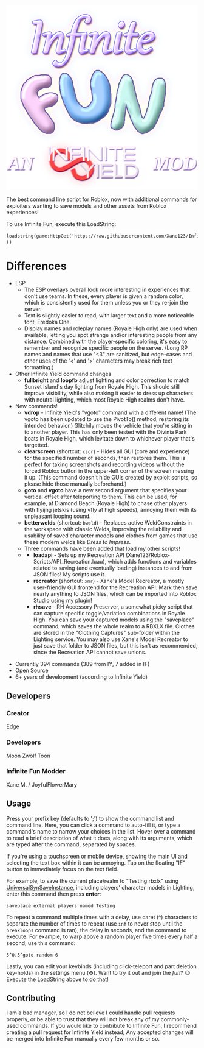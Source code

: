 ![Infinite Fun's logo graphic - From top to bottom, there's lilac-colored, italic text that says "Infinite", multi-colored, puffy "FUN" letters, then a smaller, white credit message: "AN Infinite Fun MOD".](./logo.png)

The best command line script for Roblox, now with additional commands for exploiters wanting to save models and other assets from Roblox experiences!

To use Infinite Fun, execute this LoadString:
```
loadstring(game:HttpGet('https://raw.githubusercontent.com/Xane123/InfiniteFun_IY/master/source'))()
```

# Differences
* ESP
  * The ESP overlays overall look more interesting in experiences that don't use teams. In these, every player is given a random color, which is consistently used for them unless you or they re-join the server.
  * Text is slightly easier to read, with larger text and a more noticeable font, Fredoka One.
  * Display names and roleplay names (Royale High only) are used when available, letting you spot strange and/or interesting people from any distance. Combined with the player-specific coloring, it's easy to remember and recognize specific people on the server. (Long RP names and names that use "<3" are sanitized, but edge-cases and other uses of the '<' and '>' characters may break rich text formatting.)
* Other Infinite Yield command changes
  * **fullbright** and **loopfb** adjust lighting and color correction to match Sunset Island's day lighting from Royale High. This should still improve visibility, while also making it easier to dress up characters with neutral lighting, which most Royale High realms don't have.
* New commands!
  * **vdrop** - Infinite Yield's "vgoto" command with a different name! (The vgoto has been updated to use the PivotTo() method, restoring its intended behavior.) Glitchily moves the vehicle that you're sitting in to another player. This has only been tested with the Divinia Park boats in Royale High, which levitate down to whichever player that's targetted.
  * **clearscreen** (shortcut: ```cscr```) - Hides all GUI (core and experience) for the specified number of seconds, then restores them. This is perfect for taking screenshots and recording videos without the forced Roblox button in the upper-left corner of the screen messing it up. (This command doesn't hide GUIs created by exploit scripts, so please hide those manually beforehand.)
  * **goto** and **vgoto** have a new second argument that specifies your vertical offset after teleporting to them. This can be used, for example, at Diamond Beach (Royale High) to chase other players with flyijng jetskis (using vfly at high speeds), annoying them with its unpleasant looping sound.
  * **betterwelds** (shortcut: ```bweld```) - Replaces active WeldConstraints in the workspace with classic Welds, improving the reliability and usability of saved character models and clothes from games that use these modern welds like *Dress to Impress*.
  * Three commands have been added that load my other scripts!
  * * **loadapi** - Sets up my Recreation API (Xane123/Roblox-Scripts/API_Recreation.luau), which adds functions and variables related to saving (and eventually loading) instances to and from JSON files! My scripts use it.
    * **recreator** (shortcut: ```xmr```) - Xane's Model Recreator, a mostly user-friendly GUI frontend for the Recreation API. Mark then save nearly anything to JSON files, which can be imported into Roblox Studio using my plugin!
    * **rhsave** - RH Accessory Preserver, a somewhat picky script that can capture specific toggle/variation combinations in Royale High. You can save your captured models using the "saveplace" command, which saves the whole realm to a RBXLX file. Clothes are stored in the "Clothing Captures" sub-folder within the Lighting service. You may also use Xane's Model Recreator to just save that folder to JSON files, but this isn't as recommended, since the Recreation API cannot save unions.

 - Currently 394 commands (389 from IY, 7 added in IF)
 - Open Source
 - 6+ years of development (according to Infinite Yield)

## Developers
### Creator
Edge

### Developers
Moon
Zwolf
Toon

### Infinite Fun Modder
Xane M. / JoyfulFlowerMary

## Usage
Press your prefix key (defaults to ';') to show the command list and command line. Here, you can click a command to auto-fill it, or type a command's name to narrow your choices in the list. Hover over a command to read a brief description of what it does, along with its arguments, which are typed after the command, separated by spaces.

If you're using a touchscreen or mobile device, showing the main UI and selecting the text box within it can be annoying. Tap on the floating "IF" button to immediately focus on the text field.

For example, to save the current place/realm to "Testing.rbxlx" using [UniversalSynSaveInstance](https://github.com/luau/UniversalSynSaveInstance), including players' character models in Lighting, enter this command then press **enter**:
```
saveplace external players named Testing
```
To repeat a command multiple times with a delay, use caret (^) characters to separate the number of times to repeat (use ```inf``` to never stop until the ```breakloops``` command is ran), the delay in seconds, and the command to execute. For example, to warp above a random player five times every half a second, use this command:
```
5^0.5^goto random 6
```
Lastly, you can edit your keybinds (including click-teleport and part deletion key-holds) in the settings menu (⚙). Want to try it out and join the *fun*? 😉 Execute the LoadString above to do that!
## Contributing
I am a bad manager, so I do not believe I could handle pull requests properly, or be able to trust that they will not break any of my commonly-used commands. If you would like to contribute to Infinite Fun, I recommend creating a pull request for Infinite Yield instead; Any accepted changes will be merged into Infinite Fun manually every few months or so.
